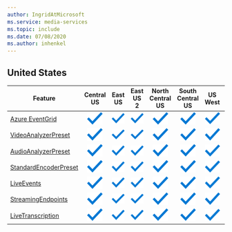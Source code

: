 ```yaml
---
author: IngridAtMicrosoft
ms.service: media-services 
ms.topic: include
ms.date: 07/08/2020
ms.author: inhenkel
---
```


<!--Feature availability in region-->

## United States

| Feature                                                               |                                           Central US                                           |                                           East US                                           |                                           East US 2                                           |                                           North Central US                                           |                                           South Central US                                           |                                           US West                                           |                                           US West 2                                           | US West 3                                                                                        |                                         West Central US                                          |
| --------------------------------------------------------------------- | :--------------------------------------------------------------------------------------------: | :-----------------------------------------------------------------------------------------: | :-------------------------------------------------------------------------------------------: | :--------------------------------------------------------------------------------------------------: | :--------------------------------------------------------------------------------------------------: | :-----------------------------------------------------------------------------------------: | :-------------------------------------------------------------------------------------------: | ------------------------------------------------------------------------------------------------ | :----------------------------------------------------------------------------------------------: |
| [Azure EventGrid](../monitoring/reacting-to-media-services-events.md) |    ![Azure EventGrid Central US general availability](../media/azure-clouds-regions/ga.svg)    |   ![Azure EventGrid East US  general availability](../media/azure-clouds-regions/ga.svg)    |    ![Azure EventGrid East US 2 general availability](../media/azure-clouds-regions/ga.svg)    |    ![Azure EventGrid North Central US general availability](../media/azure-clouds-regions/ga.svg)    |    ![Azure EventGrid South Central US general availability](../media/azure-clouds-regions/ga.svg)    |    ![Azure EventGrid US West general availability](../media/azure-clouds-regions/ga.svg)    |    ![Azure EventGrid US West 2 general availability](../media/azure-clouds-regions/ga.svg)    | ![Azure EventGrid East West 3 general availability](../media/azure-clouds-regions/ga.svg)        |    ![Azure EventGrid West Central general availability](../media/azure-clouds-regions/ga.svg)    |
| [VideoAnalyzerPreset](../analyze-video-audio-files-concept.md)        |  ![VideoAnalyzerPreset Central US general availability](../media/azure-clouds-regions/ga.svg)  |  ![VideoAnalyzerPreset East US general availability](../media/azure-clouds-regions/ga.svg)  |  ![VideoAnalyzerPreset East US 2 general availability](../media/azure-clouds-regions/ga.svg)  |  ![VideoAnalyzerPreset North Central US general availability](../media/azure-clouds-regions/ga.svg)  |  ![VideoAnalyzerPreset South Central US general availability](../media/azure-clouds-regions/ga.svg)  |  ![VideoAnalyzerPreset US West general availability](../media/azure-clouds-regions/ga.svg)  |  ![VideoAnalyzerPreset US West 2 general availability](../media/azure-clouds-regions/ga.svg)  |   |  ![VideoAnalyzerPreset West Central general availability](../media/azure-clouds-regions/ga.svg)  |
| [AudioAnalyzerPreset](../analyze-video-audio-files-concept.md)        |  ![AudioAnalyzerPreset Central US general availability](../media/azure-clouds-regions/ga.svg)  |  ![AudioAnalyzerPreset East US general availability](../media/azure-clouds-regions/ga.svg)  |  ![AudioAnalyzerPreset East US 2 general availability](../media/azure-clouds-regions/ga.svg)  |  ![AudioAnalyzerPreset North Central US general availability](../media/azure-clouds-regions/ga.svg)  |  ![AudioAnalyzerPreset South Central US general availability](../media/azure-clouds-regions/ga.svg)  |  ![AudioAnalyzerPreset US West general availability](../media/azure-clouds-regions/ga.svg)  |  ![AudioAnalyzerPreset US West 2 general availability](../media/azure-clouds-regions/ga.svg)  |  |  ![AudioAnalyzerPreset West Central general availability](../media/azure-clouds-regions/ga.svg)  |
| [StandardEncoderPreset](../encode-concept.md)                         | ![StandardEncoderPreset Central US general availability](../media/azure-clouds-regions/ga.svg) | ![StandardEncoderPreset East US general availability](../media/azure-clouds-regions/ga.svg) | ![StandardEncoderPreset East US 2 general availability](../media/azure-clouds-regions/ga.svg) | ![StandardEncoderPreset North Central US general availability](../media/azure-clouds-regions/ga.svg) | ![StandardEncoderPreset South Central US general availability](../media/azure-clouds-regions/ga.svg) | ![StandardEncoderPreset US West general availability](../media/azure-clouds-regions/ga.svg) | ![StandardEncoderPreset US West 2 general availability](../media/azure-clouds-regions/ga.svg) | ![Azure StandardEncoderPreset West 3 general availability](../media/azure-clouds-regions/ga.svg) | ![StandardEncoderPreset West Central general availability](../media/azure-clouds-regions/ga.svg) |
| [LiveEvents](../stream-live-streaming-concept.md)                     |      ![LiveEvents Central US general availability](../media/azure-clouds-regions/ga.svg)       |      ![LiveEvents East US general availability](../media/azure-clouds-regions/ga.svg)       |      ![LiveEvents East US 2 general availability](../media/azure-clouds-regions/ga.svg)       |      ![LiveEvents North Central US general availability](../media/azure-clouds-regions/ga.svg)       |      ![LiveEvents South Central US general availability](../media/azure-clouds-regions/ga.svg)       |      ![LiveEvents US West general availability](../media/azure-clouds-regions/ga.svg)       |      ![LiveEvents US West 2 general availability](../media/azure-clouds-regions/ga.svg)       | ![Azure LiveEvents West 3 general availability](../media/azure-clouds-regions/ga.svg)            |      ![LiveEvents West Central general availability](../media/azure-clouds-regions/ga.svg)       |
| [StreamingEndpoints](../stream-streaming-endpoint-concept.md)         |  ![StreamingEndpoints Central US general availability](../media/azure-clouds-regions/ga.svg)   |  ![StreamingEndpoints East US general availability](../media/azure-clouds-regions/ga.svg)   |  ![StreamingEndpoints East US 2 general availability](../media/azure-clouds-regions/ga.svg)   |  ![StreamingEndpoints North Central US general availability](../media/azure-clouds-regions/ga.svg)   |  ![StreamingEndpoints South Central US general availability](../media/azure-clouds-regions/ga.svg)   |  ![StreamingEndpoints US West general availability](../media/azure-clouds-regions/ga.svg)   |  ![StreamingEndpoints US West 2 general availability](../media/azure-clouds-regions/ga.svg)   | ![StreamingEndpoints West 3 general availability](../media/azure-clouds-regions/ga.svg)          |  ![StreamingEndpoints West Central general availability](../media/azure-clouds-regions/ga.svg)   |
| [LiveTranscription](../live-event-live-transcription-how-to.md)       |   ![LiveTranscription Central US general availability](../media/azure-clouds-regions/ga.svg)   |   ![LiveTranscription East US general availability](../media/azure-clouds-regions/ga.svg)   |   ![LiveTranscription East US 2 general availability](../media/azure-clouds-regions/ga.svg)   |   ![LiveTranscription North Central US general availability](../media/azure-clouds-regions/ga.svg)   |   ![LiveTranscription South Central US general availability](../media/azure-clouds-regions/ga.svg)   |   ![LiveTranscription US West general availability](../media/azure-clouds-regions/ga.svg)   |   ![LiveTranscription US West 2 general availability](../media/azure-clouds-regions/ga.svg)   | ![LiveTranscription West 3 general availability](../media/azure-clouds-regions/ga.svg)           |   ![LiveTranscription West Central general availability](../media/azure-clouds-regions/ga.svg)   |